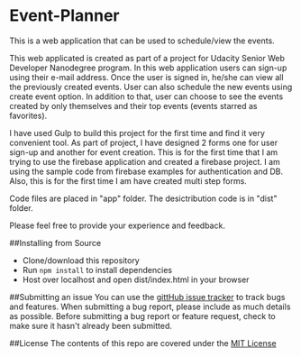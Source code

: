 # Event-Planner
This is a web application that can be used to schedule/view the events.

This web applicated is created as part of a project for Udacity Senior Web Developer Nanodegree program.
In this web application users can sign-up using their e-mail address.
Once the user is signed in, he/she can view all the previously created events.
User can also schedule the new events using create event option.
In addition to that, user can choose to see the events created by only themselves and their top events (events starred as favorites).

I have used Gulp to build this project for the first time and find it very convenient tool.
As part of project, I have designed 2 forms one for user sign-up and another for event creation.
This is for the first time that I am trying to use the firebase application and created a firebase project. I am using the sample code from firebase examples for authentication and DB. Also, this is for the first time I am have created multi step forms.

Code files are placed in "app" folder.
The desictribution code is in "dist" folder.

Please feel free to provide your experience and feedback.

##Installing from Source

  - Clone/download this repository
  - Run `npm install` to install dependencies
  - Host over localhost and open dist/index.html in your browser
  
##Submitting an issue
You can use the [gittHub issue tracker](https://github.com/kavitahkulkarni/Event-Planner/issues) to track bugs and features. When submitting a bug report, please include as much details as possible. Before submitting a bug report or feature request, check to make sure it hasn't already been submitted. 

##License
The contents of this repo are covered under the [MIT License](https://github.com/kavitahkulkarni/Event-Planner/blob/master/LICENSE.txt)
